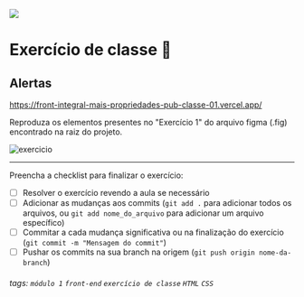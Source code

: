 ![](https://i.imgur.com/xG74tOh.png)

# Exercício de classe 🏫

## Alertas

<https://front-integral-mais-propriedades-pub-classe-01.vercel.app/>

Reproduza os elementos presentes no "Exercício 1" do arquivo figma (.fig) encontrado na raiz do projeto.

![exercicio](https://i.imgur.com/PkthX1D.png)

---

Preencha a checklist para finalizar o exercício:

- [ ] Resolver o exercício revendo a aula se necessário
- [ ] Adicionar as mudanças aos commits (`git add .` para adicionar todos os arquivos, ou `git add nome_do_arquivo` para adicionar um arquivo específico)
- [ ] Commitar a cada mudança significativa ou na finalização do exercício (`git commit -m "Mensagem do commit"`)
- [ ] Pushar os commits na sua branch na origem (`git push origin nome-da-branch`)

###### tags: `módulo 1` `front-end` `exercício de classe` `HTML` `CSS`
